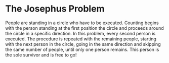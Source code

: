# The Josephus Problem
People are standing in a circle who have to be executed. Counting begins with the person standing at the first position the circle and proceeds around the circle in a specific direction. In this problem, every second person is executed. The procedure is repeated with the remaining people, starting with the next person in the circle, going in the same direction and skipping the same number of people, until only one person remains.
This person is the sole survivor and is free to go!
